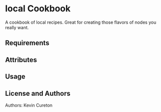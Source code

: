 local Cookbook
==============
A cookbook of local recipes. Great for creating those flavors of nodes
you really want.

Requirements
------------

Attributes
----------

Usage
-----

License and Authors
-------------------
Authors: Kevin Cureton
